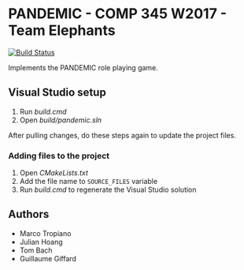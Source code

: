 # PANDEMIC - COMP 345 W2017 - Team Elephants

[![Build Status](https://travis-ci.com/jephir/pandemic.svg?token=H5s5urysT233MRnGw5EA&branch=master)](https://travis-ci.com/jephir/pandemic)

Implements the PANDEMIC role playing game.

## Visual Studio setup

1. Run *build.cmd*
2. Open *build/pandemic.sln*

After pulling changes, do these steps again to update the project files.

### Adding files to the project

1. Open *CMakeLists.txt*
2. Add the file name to `SOURCE_FILES` variable
3. Run *build.cmd* to regenerate the Visual Studio solution

## Authors

* Marco Tropiano
* Julian Hoang
* Tom Bach
* Guillaume Giffard
